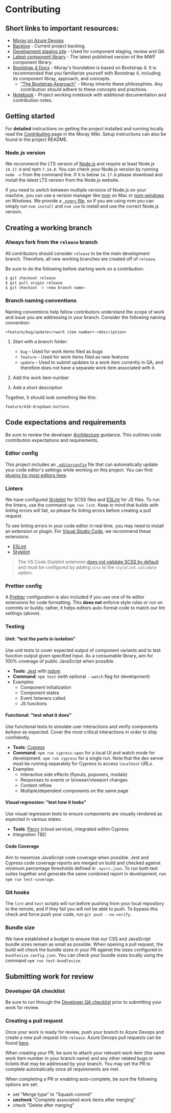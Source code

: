 # Contributing

## Short links to important resources:
- [Moray on Azure Devops](https://mscomdev.visualstudio.com/Moray)
- [Backlog](https://mscomdev.visualstudio.com/Moray/_backlogs/backlog/Moray%20Team/Requirements) - Current project backlog.
- [Development staging site](https://moray-release.azurewebsites.net/) - Used for component staging, review and QA.
- [Latest component library](https://moray-prod.azurewebsites.net/) - The latest published version of the MWF component library.
- [Bootstrap 4 Docs](https://getbootstrap.com/docs/4.0/getting-started/introduction/) - Moray's foundation is based on Bootstrap 4. It is recommended that you familiarize yourself with Bootstrap 4, including its component libray, approach, and concepts.
  - ["The Bootstrap Approach"](https://getbootstrap.com/docs/4.0/extend/approach/) - Moray inherits these philosophies. Any contribution should adhere to these concepts and practices.
- [Notebook](https://microsoft.sharepoint.com/:o:/t/Moray/EjVWo8HlB95FiwdE89ia3LkBqXTkiYo9TZDnyQN3TFCfSQ?e=TLbhzE) - Project working notebook with additional documentation and contribution notes.


## Getting started

For **detailed** instructions on getting the project installed and running locally read the [Contributing](https://mscomdev.visualstudio.com/Moray/_wiki/wikis/Moray.wiki/28/Contributing) page in the Moray Wiki. Setup instructions can also be found in the project README.

### Node.js version

We recommend the LTS version of [Node.js](https://nodejs.org/en/) and require at least Node.js `14.17.0` and npm `7.14.0`. You can check your Node.js version by running `node -v` from the command line. If it is below `14.17.0` please download and install the latest LTS version from the Node.js website.

If you need to switch between multiple versions of Node.js on your machine, you can use a version manager like [nvm](https://github.com/nvm-sh/nvm) on Mac or [nvm-windows](https://github.com/coreybutler/nvm-windows) on Windows. We provide a [`.nvmrc` file](https://github.com/nvm-sh/nvm#nvmrc), so if you are using nvm you can simply run `nvm install` and `nvm use` to install and use the correct Node.js version.

## Creating a working branch

### Always fork from the `release` branch
All contributors should consider `release` to be the main development branch. Therefore, all new working branches are created off of `release`.

Be sure to do the following before starting work on a contribution:

```bash
$ git checkout release
$ git pull origin release
$ git checkout -b <new branch name>
```

### Branch naming conventions
Naming conventions help fellow contributors understand the scope of work and issue you are addressing in your branch. Consider the following naming convention:

```
<feature/bug/update>/<work item number>-<description>
```
1. Start with a branch folder:
    - `bug` - Used for work items filed as bugs
    - `feature` - Used for work items filed as new features
    - `update` - Used to submit updates to a work item currently in QA, and therefore does not have a separate work item associated with it.

2. Add the work item number
3. Add a short description

Together, it should look something like this:

```
feature/418-dropdown-buttons
```

## Code expectations and requirements
Be sure to review the developer [Architecture](https://microsoft.sharepoint.com/teams/Moray/_layouts/15/WopiFrame.aspx?sourcedoc={c1a35635-07e5-45de-8b07-44f3d89adcb9}&action=edit&wd=target%28Developer.one%7Cccdea166-e410-a841-a944-bdd4c2d8302c%2FArchitecture%7Ce4229690-fef4-4648-8c1d-5e803e06cf26%2F%29) guidance. This outlines code contribution expectations and requirements.

### Editor config
This project includes an [`.editorconfig`](https://editorconfig.org/) file that can automatically update your code editor's settings while working on this project. You can find [plugins for most editors here](https://editorconfig.org/#download).

### Linters
We have configured [Stylelint](https://stylelint.io/) for SCSS files and [ESLint](https://eslint.org/) for JS files. To run the linters, use the command `npm run lint`. Keep in mind that builds with linting errors will fail, so please fix linting errors before creating a pull request.

To see linting errors in your code editor in real time, you may need to install an extension or plugin. For [Visual Studio Code](https://code.visualstudio.com/), we recommend these extensions:
* [ESLint](https://marketplace.visualstudio.com/items?itemName=dbaeumer.vscode-eslint)
* [Stylelint](https://marketplace.visualstudio.com/items?itemName=stylelint.vscode-stylelint)

> The VS Code Stylelint extension [does not validate SCSS by default](https://marketplace.visualstudio.com/items?itemName=stylelint.vscode-stylelint#only-css-and-postcss-are-validated-by-default) and must be configured by adding `scss` to the `stylelint.validate` option.

### Prettier config
A [Prettier](https://prettier.io/) configuration is also included if you use one of its editor extensions for code formatting. This **does not** enforce style rules or run on commits or builds; rather, it helps editors auto-format code to match our lint settings (above).

### Testing

#### Unit: "test the parts in isolation"
Use unit tests to cover expected output of component variants and to test function output given specified input. As a consumable library, aim for 100% coverage of public JavaScript when possible.
- **Tools**: [Jest](https://jestjs.io/) with [jsdom](https://github.com/jsdom/jsdom)
- **Command**: `npm test` (with optional `--watch` flag for development)
- Examples:
  - Component initialization
  - Component states
  - Event listeners called
  - JS functions

#### Functional: "test what it does"
Use functional tests to simulate user interactions and verify components _behave_ as expected. Cover the most critical interactions in order to ship confidently.
- **Tools**: [Cypress](https://cypress.io/)
- **Command**: `npm run cypress-open` for a local UI and watch mode for development. `npm run cypress` for a single run. Note that the dev server must be running separately for Cypress to access `localhost` URLs.
- Examples:
  - Interactive side effects (flyouts, popovers, modals)
  - Responses to events or browser/viewport changes
  - Content reflow
  - Multiple/dependent components on the same page

#### Visual regression: "test how it looks"
Use visual regression tests to ensure components are visually rendered as expected in various states.
- **Tools**: [Percy](https://percy.io/) (cloud service), integrated within Cypress
- _Integration TBD_

#### Code Coverage
Aim to maximize JavaScript code coverage when possible. Jest and Cypress code coverage reports are merged on build and checked against minimum percentage thresholds defined in `.nycrc.json`. To run both test suites together and generate the same combined report in development, run `npm run test-coverage`.

### Git hooks
The `lint` and `test` scripts will run before pushing from your local repository to the remote, and if they fail you will not be able to push. To bypass this check and force push your code, run `git push --no-verify`.

### Bundle size
We have established a budget to ensure that our CSS and JavaScript bundle sizes remain as small as possible. When opening a pull request, the build will check the bundle sizes in your PR against the sizes configured in `bundlesize.config.json`. You can check your bundle sizes locally using the command `npm run test-bundlesize`.

## Submitting work for review

### Developer QA checklist
Be sure to run through the [Developer QA checklist](https://microsoft.sharepoint.com/teams/Moray/_layouts/15/WopiFrame.aspx?sourcedoc={c1a35635-07e5-45de-8b07-44f3d89adcb9}&action=edit&wd=target%28Developer.one%7Cccdea166-e410-a841-a944-bdd4c2d8302c%2FDev%20QA%20Process%7C2ac022de-3bc4-5844-b5a0-9829a7ded84a%2F%29) prior to submitting your work for review.

### Creating a pull request
Once your work is ready for review, push your branch to Azure Devops and create a new pull request into `release`. Azure Devops pull requests can be found [here](https://mscomdev.visualstudio.com/_git/Moray/pullrequests?_a=active).

When creating your PR, be sure to attach your relevant work item (the same work item number in your branch name) and any other related bugs or tickets that may be addressed by your branch. You may set the PR to complete automatically once all requirements are met.

When completing a PR or enabling auto-complete, be sure the following options are set:

- set "Merge type" to "Squash commit"
- **uncheck** "Complete associated work items after merging"
- check "Delete <branch-name> after merging"
